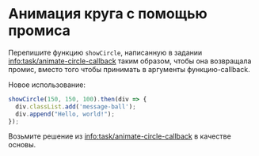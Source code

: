 
# Анимация круга с помощью промиса

Перепишите функцию `showCircle`, написанную в задании <info:task/animate-circle-callback> таким образом, чтобы она возвращала промис, вместо того чтобы принимать в аргументы функцию-callback.

Новое использование:

```js
showCircle(150, 150, 100).then(div => {
  div.classList.add('message-ball');
  div.append("Hello, world!");
});
```

Возьмите решение из <info:task/animate-circle-callback> в качестве основы.
